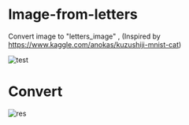 # Image-from-letters
Convert image to "letters_image" ,     (Inspired by https://www.kaggle.com/anokas/kuzushiji-mnist-cat)




![test](https://user-images.githubusercontent.com/59239082/124448113-0b1dec80-ddbd-11eb-8e0d-8e8034a3ac98.jpg)


# Convert

![res](https://user-images.githubusercontent.com/59239082/124448144-1244fa80-ddbd-11eb-93f7-088c5a3244e3.jpg)
